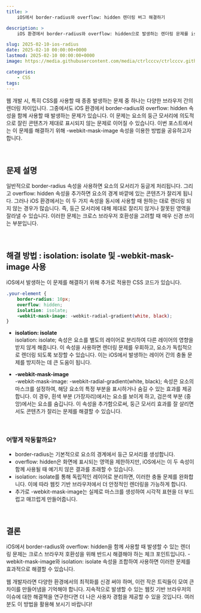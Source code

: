 ```yaml
---
title: >  
    iOS에서 border-radius와 overflow: hidden 렌더링 버그 해결하기

description: >  
    iOS 환경에서 border-radius와 overflow: hidden으로 발생하는 렌더링 문제를 isolation: isolate와 -webkit-mask-image를 사용하여 효과적으로 해결하는 방법을 소개합니다.

slug: 2025-02-10-ios-radius
date: 2025-02-10 00:00:00+0000
lastmod: 2025-02-10 00:00:00+0000
image: https://media.githubusercontent.com/media/ctrlcccv/ctrlcccv.github.io/master/assets/img/post/2025-02-10-ios-radius.webp

categories:
    - CSS
tags:
---
```


웹 개발 시, 특히 CSS를 사용할 때 종종 발생하는 문제 중 하나는 다양한 브라우저 간의 렌더링 차이입니다. 그중에서도 iOS 환경에서 border-radius와 overflow: hidden 속성을 함께 사용할 때 발생하는 문제가 있습니다. 이 문제는 요소의 둥근 모서리에 의도적으로 잘린 콘텐츠가 제대로 표시되지 않는 문제로 이어질 수 있습니다. 이번 포스트에서는 이 문제를 해결하기 위해 -webkit-mask-image 속성을 이용한 방법을 공유하고자 합니다.  

<script async src="https://pagead2.googlesyndication.com/pagead/js/adsbygoogle.js?client=ca-pub-8535540836842352" crossorigin="anonymous"></script>
<ins class="adsbygoogle"
     style="display:block; text-align:center;"
     data-ad-layout="in-article"
     data-ad-format="fluid"
     data-ad-client="ca-pub-8535540836842352"
     data-ad-slot="2974559225"></ins>
<script>
     (adsbygoogle = window.adsbygoogle || []).push({});
</script>

<br>

## 문제 설명
일반적으로 border-radius 속성을 사용하면 요소의 모서리가 둥글게 처리됩니다. 그리고 overflow: hidden 속성을 추가하면 요소의 경계 바깥에 있는 콘텐츠가 잘리게 됩니다. 그러나 iOS 환경에서는 이 두 가지 속성을 동시에 사용할 때 원하는 대로 렌더링 되지 않는 경우가 많습니다. 즉, 둥근 모서리에 대해 제대로 잘리지 않거나 잘못된 영역을 잘라낼 수 있습니다. 이러한 문제는 크로스 브라우저 호환성을 고려할 때 매우 신경 쓰이는 부분입니다.

<br>

## 해결 방법 : isolation: isolate 및 -webkit-mask-image 사용
iOS에서 발생하는 이 문제를 해결하기 위해 추가로 적용한 CSS 코드가 있습니다.

```css
.your-element {
    border-radius: 10px;
    overflow: hidden;
    isolation: isolate;
    -webkit-mask-image: -webkit-radial-gradient(white, black);
}
```

* **isolation: isolate**  
isolation: isolate; 속성은 요소를 별도의 레이어로 분리하여 다른 레이어의 영향을 받지 않게 해줍니다. 이 속성을 사용하면 렌더링 문제를 우회하고, 요소가 독립적으로 렌더링 되도록 보장할 수 있습니다. 이는 iOS에서 발생하는 레이어 간의 충돌 문제를 방지하는 데 큰 도움이 됩니다.  

* **-webkit-mask-image**  
-webkit-mask-image: -webkit-radial-gradient(white, black); 속성은 요소의 마스크를 설정하여, 해당 요소의 특정 부분을 표시하거나 숨길 수 있는 효과를 제공합니다. 이 경우, 흰색 부분 (가장자리)에서는 요소를 보이게 하고, 검은색 부분 (중앙)에서는 요소를 숨깁니다. 이 속성을 추가함으로써, 둥근 모서리 효과를 잘 살리면서도 콘텐츠가 잘리는 문제를 해결할 수 있습니다.


<script async src="https://pagead2.googlesyndication.com/pagead/js/adsbygoogle.js?client=ca-pub-8535540836842352" crossorigin="anonymous"></script>
<ins class="adsbygoogle"
     style="display:block; text-align:center;"
     data-ad-layout="in-article"
     data-ad-format="fluid"
     data-ad-client="ca-pub-8535540836842352"
     data-ad-slot="2974559225"></ins>
<script>
     (adsbygoogle = window.adsbygoogle || []).push({});
</script>

<br>

### 어떻게 작동할까요?
* border-radius는 기본적으로 요소의 경계에서 둥근 모서리를 생성합니다.
* overflow: hidden은 화면에 표시되는 영역을 제한하지만, iOS에서는 이 두 속성이 함께 사용될 때 예기치 않은 결과를 초래할 수 있습니다.
* isolation: isolate를 통해 독립적인 레이어로 분리하면, 이러한 충돌 문제를 완화합니다. 이에 따라 웹킷 기반 브라우저에서 더 안정적인 렌더링을 가능하게 합니다.
* 추가로 -webkit-mask-image는 실제로 마스크를 생성하여 시각적 표현을 더 부드럽고 매끄럽게 만들어줍니다.

<br>

## 결론
iOS에서 border-radius와 overflow: hidden을 함께 사용할 때 발생할 수 있는 렌더링 문제는 크로스 브라우저 호환성을 위해 반드시 해결해야 하는 체크 포인트입니다. -webkit-mask-image와 isolation: isolate 속성을 조합하여 사용하면 이러한 문제를 효과적으로 해결할 수 있습니다.  

웹 개발자라면 다양한 환경에서의 최적화를 신경 써야 하며, 이런 작은 트릭들이 모여 큰 차이를 만들어냄을 기억해야 합니다. 지속적으로 발생할 수 있는 웹킷 기반 브라우저의 이슈에 대한 해결책을 연구한다면 더 나은 사용자 경험을 제공할 수 있을 것입니다. 여러분도 이 방법을 활용해 보시기 바랍니다!  

